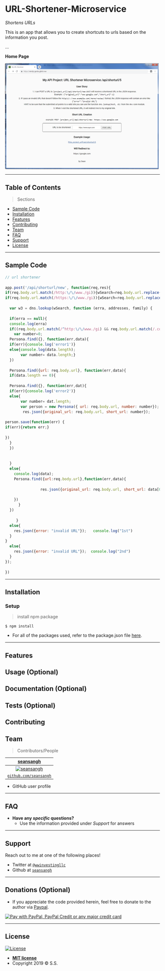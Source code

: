 # URL-Shortener-Microservice

*Shortens URLs*

This is an app that allows you to create shortcuts to urls based on the information you post.

...

**Home Page**

<img src="/URLShortener.PNG" title="home page" alt="home page" width="500px">


---


## Table of Contents 

> Sections
- [Sample Code](#Sample_Code)
- [Installation](#installation)
- [Features](#features)
- [Contributing](#contributing)
- [Team](#team)
- [FAQ](#faq)
- [Support](#support)
- [License](#license)


---

## Sample Code

```javascript
// url shortener

app.post('/api/shorturl/new', function(req,res){
if(req.body.url.match(/http:\/\/www./gi)){wSearch=req.body.url.replace(/http:\/\/www./gi,"")}
if(req.body.url.match(/https:\/\/www./gi)){wSearch=req.body.url.replace(/https:\/\/www./gi,"")}

  var w3 = dns.lookup(wSearch, function (erra, addresses, family) {

  if(erra == null){
  console.log(erra)
  if((req.body.url.match(/^http:\/\/www./gi) && req.body.url.match(/.com/gi)) || (req.body.url.match(/^https:\/\/www./gi) && req.body.url.match(/.com/gi))){
    var number=0;
  Persona.find({}, function(err,data){
  if(err){console.log('error1')}
  else{console.log(data.length); 
       var number= data.length;}
  })
    
  Persona.find({url: req.body.url}, function(err,data){
  if(data.length == 0){ 

  Persona.find({}, function(err,dat){
  if(err){console.log('error2')}
  else{
       var number= dat.length;
       var person = new Persona({ url: req.body.url, number: number});
        res.json({original_url: req.body.url, short_url: number});

person.save(function(err) {
if(err){return err;}

})
  }
  })
    

  }
  else{
    console.log(data);  
    Persona.find({url:req.body.url},function(err,data){
    
                res.json({original_url: req.body.url, short_url: data[0].number});

    })
      }
  })

     }
  else{
    res.json({error: "invalid URL"});   console.log("1st")  
  }
}
  else{
    res.json({error: "invalid URL"});  console.log("2nd")
  }    
});  
  
})
```

---

## Installation


### Setup


>  install npm package

```shell
$ npm install
```

- For all of the packages used, refer to the package.json file [here](/package.json).

---

## Features
## Usage (Optional)
## Documentation (Optional)
## Tests (Optional)
## Contributing
## Team

> Contributors/People

| [**seansangh**](https://github.com/seansangh) |
| :---: |
| [![seansangh](https://avatars0.githubusercontent.com/u/45724640?v=3&s=200)](https://github.com/seansangh)    |
| [`github.com/seansangh`](https://github.com/seansangh) | 

-  GitHub user profile

---

## FAQ

- **Have any *specific* questions?**
    - Use the information provided under *Support* for answers

---

## Support

Reach out to me at one of the following places!

- Twitter at [`@wwinvestingllc`](https://twitter.com/wwinvestingllc?lang=en)
- Github at [`seansangh`](https://github.com/seansangh)

---

## Donations (Optional)

- If you appreciate the code provided herein, feel free to donate to the author via [Paypal](https://www.paypal.com/cgi-bin/webscr?cmd=_s-xclick&hosted_button_id=4VED5H2K8Z4TU&source=url).

[<img src="https://www.paypalobjects.com/webstatic/en_US/i/buttons/cc-badges-ppppcmcvdam.png" alt="Pay with PayPal, PayPal Credit or any major credit card" />](https://www.paypal.com/cgi-bin/webscr?cmd=_s-xclick&hosted_button_id=4VED5H2K8Z4TU&source=url)

---

## License

[![License](http://img.shields.io/:license-mit-blue.svg?style=flat-square)](http://badges.mit-license.org)

- **[MIT license](http://opensource.org/licenses/mit-license.php)**
- Copyright 2019 © <a>S.S.</a>
